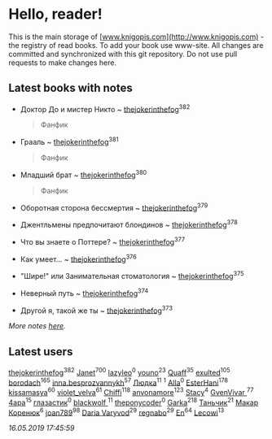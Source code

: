 # Hello, reader!
This is the main storage of [www.knigopis.com](http://www.knigopis.com) - the registry of read books.
To add your book use www-site. All changes are committed and synchronized with this git repository.
Do not use pull requests to make changes here.


## Latest books with notes
* Доктор До и мистер Никто ~ [thejokerinthefog](users/317/317244423-vkontakte)<sup>382</sup>
    > Фанфик

* Грааль ~ [thejokerinthefog](users/317/317244423-vkontakte)<sup>381</sup>
    > Фанфик

* Младший брат ~ [thejokerinthefog](users/317/317244423-vkontakte)<sup>380</sup>
    > Фанфик

* Оборотная сторона бессмертия ~ [thejokerinthefog](users/317/317244423-vkontakte)<sup>379</sup>

* Джентльмены предпочитают блондинов ~ [thejokerinthefog](users/317/317244423-vkontakte)<sup>378</sup>

* Что вы знаете о Поттере? ~ [thejokerinthefog](users/317/317244423-vkontakte)<sup>377</sup>

* Как умеет... ~ [thejokerinthefog](users/317/317244423-vkontakte)<sup>376</sup>

* "Шире!" или Занимательная стоматология ~ [thejokerinthefog](users/317/317244423-vkontakte)<sup>375</sup>

* Неверный путь ~ [thejokerinthefog](users/317/317244423-vkontakte)<sup>374</sup>

* Другой я, такой же ты ~ [thejokerinthefog](users/317/317244423-vkontakte)<sup>373</sup>


_More notes [here](latest_books_with_notes.md)._


## Latest users
[thejokerinthefog](users/317/317244423-vkontakte)<sup>382</sup> 
[Janet](users/108/108113656204404967440-google)<sup>700</sup> 
[lazyleo](users/116/116845519572391639637-google)<sup>0</sup> 
[youno](users/302/302928912-vkontakte)<sup>23</sup> 
[Quaff](users/122/12267158-vkontakte)<sup>35</sup> 
[exulted](users/100/100599204551896265722-google)<sup>105</sup> 
[borodach](users/157/15706320-vkontakte)<sup>165</sup> 
[inna.besprozvannykh](users/733/73323849-yandex)<sup>57</sup> 
[Людка](users/111/111038749-vkontakte)<sup>11</sup> 
[](users/114/114792281744850455512-google)<sup>1</sup> 
[Alla](users/103/103352250712959229257-google)<sup>0</sup> 
[EsterHani](users/305/30558181-vkontakte)<sup>178</sup> 
[kissamasya](users/684/68439978-vkontakte)<sup>60</sup> 
[violet_velva](users/116/116961712580551399099-google)<sup>61</sup> 
[Chiffi](users/105/105831994080785626680-google)<sup>118</sup> 
[anvonamore](users/595/5957175-vkontakte)<sup>123</sup> 
[Stacy](users/309/30902475-vkontakte)<sup>4</sup> 
[GvenVivar ](users/158/158266434925901-facebook)<sup>77</sup> 
[4apa](users/117/117392596378069249667-google)<sup>15</sup> 
[глазастик](users/115/115257673890455357280-google)<sup>0</sup> 
[blackwolf ](users/236/236639644-vkontakte)<sup>11</sup> 
[theponycoder](users/195/195144442-vkontakte)<sup>0</sup> 
[Garka](users/115/115753719718250012620-google)<sup>218</sup> 
[Таньчик](users/209/2096581563762610-facebook)<sup>21</sup> 
[Макар Коренюк](users/126/126368737-vkontakte)<sup>6</sup> 
[joan789](users/240/2401650-vkontakte)<sup>98</sup> 
[Daria Varyvod](users/829/829893410524253-facebook)<sup>29</sup> 
[regnabo](users/870/870059322-yandex)<sup>29</sup> 
[En](users/333/333646551-vkontakte)<sup>64</sup> 
[Lecowi](users/521/521873425-vkontakte)<sup>13</sup> 


_16.05.2019 17:45:59_
